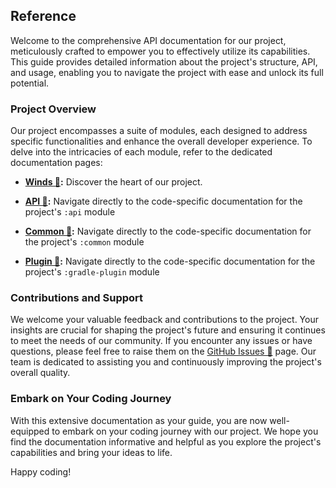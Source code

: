## Reference

Welcome to the comprehensive API documentation for our project, meticulously crafted to empower you
to effectively utilize its capabilities. This guide provides detailed information about the
project's structure, API, and usage, enabling you to navigate the project with ease and unlock its
full potential.

### Project Overview

Our project encompasses a suite of modules, each designed to address specific functionalities and
enhance the overall developer experience. To delve into the intricacies of each module, refer to
the dedicated documentation pages:

- **[Winds 🔗](../reference):** Discover the heart of our project.

- **[API 🔗](../reference/api):** Navigate directly to the code-specific documentation for the
  project's `:api` module

- **[Common 🔗](../reference/common):** Navigate directly to the code-specific documentation for the
  project's `:common` module

- **[Plugin 🔗](../reference/gradle-plugin):** Navigate directly to the code-specific documentation
  for the project's `:gradle-plugin` module

### Contributions and Support

We welcome your valuable feedback and contributions to the project. Your insights are crucial for
shaping the project's future and ensuring it continues to meet the needs of our community. If you
encounter any issues or have questions, please feel free to raise them on
the [GitHub Issues 🔗](https://github.com/teogor/winds/issues) page. Our team is dedicated to
assisting you and continuously improving the project's overall quality.

### Embark on Your Coding Journey

With this extensive documentation as your guide, you are now well-equipped to embark on your coding
journey with our project. We hope you find the documentation informative and helpful as you explore
the project's capabilities and bring your ideas to life.

Happy coding!
